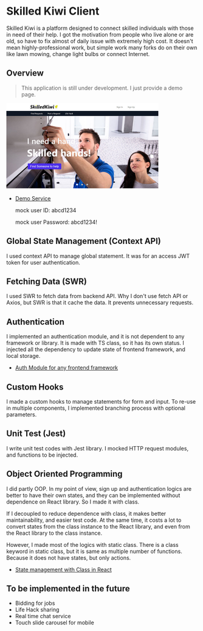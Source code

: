 # Skilled Kiwi Client

Skilled Kiwi is a platform designed to connect skilled individuals with those in need of their help. I got the motivation from people who live alone or are old, so have to fix almost of daily issue with extremely high cost. It doesn't mean highly-professional work, but simple work many forks do on their own like lawn mowing, change light bulbs or connect Internet.

## Overview

> This application is still under development. I just provide a demo page.

<img width="400" src="./public/screenshot/1.jpg">

- [Demo Service](http://skilledkiwi.netlify.app/)

  mock user ID: abcd1234

  mock user Password: abcd1234!

## Global State Management (Context API)

I used context API to manage global statement. It was for an access JWT token for user authentication.

## Fetching Data (SWR)

I used SWR to fetch data from backend API. Why I don't use fetch API or Axios, but SWR is that it cache the data. It prevents unnecessary requests.

## Authentication

I implemented an authentication module, and it is not dependent to any framework or library. It is made with TS class, so it has its own status. I injected all the dependency to update state of frontend framework, and local storage.

- [Auth Module for any frontend framework](https://waynechoi.dev/auth_module_for_any_frontend_framework)

## Custom Hooks

I made a custom hooks to manage statements for form and input. To re-use in multiple components, I implemented branching process with optional parameters.

## Unit Test (Jest)

I write unit test codes with Jest library. I mocked HTTP request modules, and functions to be injected.

## Object Oriented Programming

I did partly OOP. In my point of view, sign up and authentication logics are better to have their own states, and they can be implemented without dependence on React library. So I made it with class.

If I decoupled to reduce dependence with class, it makes better maintainability, and easier test code. At the same time, it costs a lot to convert states from the class instance to the React library, and even from the React library to the class instance.

However, I made most of the logics with static class. There is a class keyword in static class, but it is same as multiple number of functions. Because it does not have states, but only actions.

- [State management with Class in React](https://waynechoi.dev/state_management_with_class_in_react)

## To be implemented in the future

- Bidding for jobs
- Life Hack sharing
- Real time chat service
- Touch slide carousel for mobile
